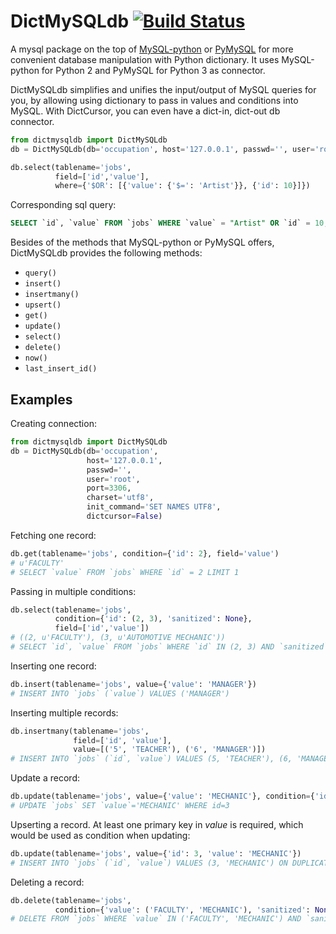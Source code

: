 # DictMySQLdb [![Build Status](https://travis-ci.org/ligyxy/DictMySQLdb.svg?branch=master)](https://travis-ci.org/ligyxy/DictMySQLdb)
A mysql package on the top of [MySQL-python](http://mysql-python.sourceforge.net/MySQLdb.html, "MySQL-python") or [PyMySQL](https://github.com/PyMySQL/PyMySQL, "PyMySQL") for more convenient database manipulation with Python dictionary. It uses MySQL-python for Python 2 and PyMySQL for Python 3 as connector.

DictMySQLdb simplifies and unifies the input/output of MySQL queries for you, by allowing using dictionary to pass in values and conditions into MySQL. With DictCursor, you can even have a dict-in, dict-out db connector.

```python
from dictmysqldb import DictMySQLdb
db = DictMySQLdb(db='occupation', host='127.0.0.1', passwd='', user='root')

db.select(tablename='jobs', 
          field=['id','value'], 
          where={'$OR': [{'value': {'$=': 'Artist'}}, {'id': 10}]})
```

Corresponding sql query:

```sql
SELECT `id`, `value` FROM `jobs` WHERE `value` = "Artist" OR `id` = 10;
```

Besides of the methods that MySQL-python or PyMySQL offers, DictMySQLdb provides the following methods:

* `query()`
* `insert()`
* `insertmany()`
* `upsert()`
* `get()`
* `update()`
* `select()`
* `delete()`
* `now()`
* `last_insert_id()`

## Examples

Creating connection:

```python
from dictmysqldb import DictMySQLdb
db = DictMySQLdb(db='occupation', 
				 host='127.0.0.1', 
				 passwd='', 
				 user='root',
				 port=3306,
				 charset='utf8',
				 init_command='SET NAMES UTF8',
				 dictcursor=False)
```
	
Fetching one record:

```python
db.get(tablename='jobs', condition={'id': 2}, field='value')
# u'FACULTY'
# SELECT `value` FROM `jobs` WHERE `id` = 2 LIMIT 1
```

Passing in multiple conditions:

```python
db.select(tablename='jobs', 
          condition={'id': (2, 3), 'sanitized': None},
          field=['id','value'])
# ((2, u'FACULTY'), (3, u'AUTOMOTIVE MECHANIC'))
# SELECT `id`, `value` FROM `jobs` WHERE `id` IN (2, 3) AND `sanitized` IS NULL
```

Inserting one record:

```python
db.insert(tablename='jobs', value={'value': 'MANAGER'})
# INSERT INTO `jobs` (`value`) VALUES ('MANAGER')
```

Inserting multiple records:

```python
db.insertmany(tablename='jobs', 
              field=['id', 'value'], 
              value=[('5', 'TEACHER'), ('6', 'MANAGER')])
# INSERT INTO `jobs` (`id`, `value`) VALUES (5, 'TEACHER'), (6, 'MANAGER')
```

Update a record:

```python
db.update(tablename='jobs', value={'value': 'MECHANIC'}, condition={'id': 3})
# UPDATE `jobs` SET `value`='MECHANIC' WHERE id=3
```

Upserting a record. At least one primary key in _value_ is required, which would be used as condition when updating:

```python
db.update(tablename='jobs', value={'id': 3, 'value': 'MECHANIC'})
# INSERT INTO `jobs` (`id`, `value`) VALUES (3, 'MECHANIC') ON DUPLICATE KEY UPDATE id=VALUES(id), value=VALUES(value)
```

Deleting a record:

```python
db.delete(tablename='jobs', 
          condition={'value': ('FACULTY', 'MECHANIC'), 'sanitized': None})
# DELETE FROM `jobs` WHERE `value` IN ('FACULTY', 'MECHANIC') AND `sanitized` IS NULL
```
